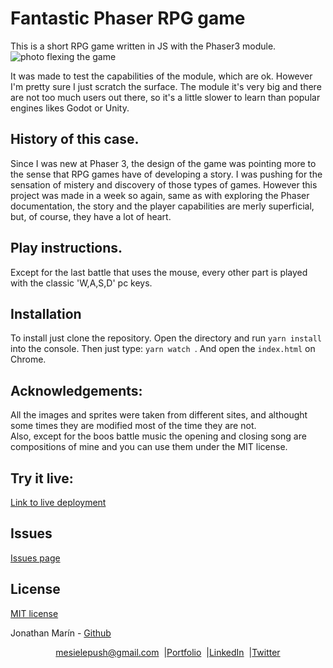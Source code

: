 # Fantastic Phaser RPG game
 This is a short RPG game written in JS with the Phaser3 module.
![photo flexing the game](https://i.imgur.com/5Y3137L.png)  
  
  It was made to test the capabilities of the module, which are ok. However I'm pretty sure I just scratch the surface. The module it's very big and there are not too much users out there, so it's a little slower to learn than  popular engines likes Godot or Unity.

## History of this case.

Since I was new at Phaser 3, the design of the game was pointing more to the sense that RPG games have of developing a story. I was pushing for the sensation of mistery and discovery of those types of games. However this project was made in a week so again, same as with exploring the Phaser documentation, the story and the player capabilities are merly superficial, but, of course, they have a lot of heart. 


## Play instructions.

Except for the last battle that uses the mouse, every other part is played with the classic 'W,A,S,D' pc keys.  


## Installation  
  To install just clone the repository. Open the directory and run  ```yarn install``` into the console. Then just type: ```yarn watch ```. And open the ```index.html``` on Chrome.

## Acknowledgements:
All the images and sprites were taken from different sites, and althought some 
times they are modified most of the time they are not.  
Also, except for the boos battle music the opening and closing song are compositions of mine and you can use them under the MIT license.  

## Try it live:
[Link to live deployment](https://5f179f28444ec1f7f61ea158--objective-nobel-a8f862.netlify.app/)
## Issues
[Issues page](https://github.com/mesielepush/NewPhaserTest/issues)  

## License
[MIT license](https://en.wikipedia.org/wiki/MIT_License)

Jonathan Marín - [Github](https://github.com/mesielepush)


<p align="center" style="display: flex; justify-content: center; align-items: center;">
    <a target="_blank" href="https://mail.google.com/mail/?view=cm&fs=1&tf=1&to=mesielepush@gmail.com">
      mesielepush@gmail.com
    </a> &nbsp; |
    <a target="_blank" href="https://github.com/mesielepush?tab=repositories">
       Portfolio
    </a> &nbsp; |
    <a target="_blank" href="https://www.linkedin.com/in/jonathan-nava-mar%C3%ADn-94659318b/">
      LinkedIn
    </a> &nbsp; |
    <a target="_blank" href="">
      Twitter
    </a>
</p>